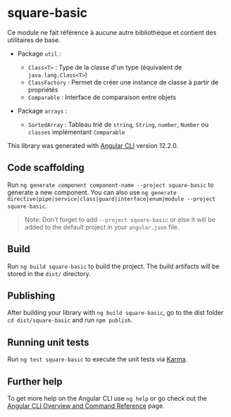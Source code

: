 # square-basic

Ce module ne fait référence à aucune autre bibliothèque et contient des utilitaires de base.

* Package `util` :
  * `Class<T>`     : Type de la classe d'un type (équivalent de `java.lang.Class<T>`)
  * `ClassFactory` : Permet de créer une instance de classe à partir de propriétés
  * `Comparable`   : Interface de comparaison entre objets

* Package `arrays` :
  * `SortedArray`  : Tableau trié de `string`, `String`, `number`, `Number` ou `classes` implémentant `Comparable`

This library was generated with [Angular CLI](https://github.com/angular/angular-cli) version 12.2.0.

## Code scaffolding

Run `ng generate component component-name --project square-basic` to generate a new component. You can also use `ng generate directive|pipe|service|class|guard|interface|enum|module --project square-basic`.
> Note: Don't forget to add `--project square-basic` or else it will be added to the default project in your `angular.json` file. 

## Build

Run `ng build square-basic` to build the project. The build artifacts will be stored in the `dist/` directory.

## Publishing

After building your library with `ng build square-basic`, go to the dist folder `cd dist/square-basic` and run `npm publish`.

## Running unit tests

Run `ng test square-basic` to execute the unit tests via [Karma](https://karma-runner.github.io).

## Further help

To get more help on the Angular CLI use `ng help` or go check out the [Angular CLI Overview and Command Reference](https://angular.io/cli) page.
